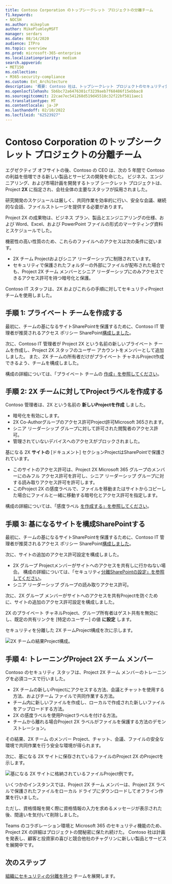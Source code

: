 ```yaml
---
title: Contoso Corporation のトップシークレット プロジェクトの分離チーム
f1.keywords:
- NOCSH
ms.author: mikeplum
author: MikePlumleyMSFT
manager: serdars
ms.date: 08/14/2020
audience: ITPro
ms.topic: overview
ms.prod: microsoft-365-enterprise
ms.localizationpriority: medium
search.appverid:
- MET150
ms.collection:
- M365-security-compliance
ms.custom: Ent_Architecture
description: '概要: Contoso 社は、トップシークレット プロジェクトのセキュリティ分離を持つチームを使用して、新しい製品とサービスのスイートを開発する方法について説明します。'
ms.openlocfilehash: 5b6bc72a6476301cf3239aeb7f68486f15ebbac8
ms.sourcegitcommit: 22cae7ec541268d519d45518c32f22bf5811aec1
ms.translationtype: MT
ms.contentlocale: ja-JP
ms.lasthandoff: 02/10/2022
ms.locfileid: "62523927"
---
```

# <a name="isolated-team-for-a-top-secret-project-of-the-contoso-corporation"></a>Contoso Corporation のトップシークレット プロジェクトの分離チーム

エグゼクティブ オフサイトの後、Contoso の CEO は、次の 5 年間で Contoso の利益を倍増できる新しい製品とサービスの開発を命じた。 ビジネス、エンジニアリング、および市場計画を開発するトップ シークレット プロジェクトは、Project **2X** に指定され、会社全体の主要なスタッフが採用されました。 

研究開発のスケジュールは厳しく、共同作業を効率的に行い、安全な会議、継続的な会話、ファイルストレージを提供する必要があります。

Project 2X の成果物は、ビジネス プラン、製品とエンジニアリングの仕様、および Word、Excel、および PowerPoint ファイルの形式のマーケティング資料とスケジュールでした。 

機密性の高い性質のため、これらのファイルへのアクセスは次の条件に従います。

- 2X チーム Projectおよびシニア リーダーシップに制限されています。
- セキュリティで保護されたフォルダーの外部にファイルが配布された場合でも、Project 2X チーム メンバーとシニア リーダーシップにのみアクセスできるアクセス許可を持つ暗号化と保護。

Contoso IT スタッフは、[](secure-teams-security-isolation.md)2X およびこれらの手順に対してセキュリティProjectチームを使用しました。

## <a name="step-1-created-a-private-team"></a>手順 1: プライベート チームを作成する

最初に、チームの基になるサイトSharePointを保護するために、Contoso IT 管理者が推奨されるアクセス ポリシー SharePoint[構成しました](../security/office-365-security/sharepoint-file-access-policies.md)。

次に、Contoso IT 管理者が Project 2X という名前の新しいプライベート チームを作成し、Project 2X スタッフのユーザー アカウントをメンバーとして追加しました。 また、2X チームの所有者だけがプライベート チャネルProject作成できるよう、チームを構成しました。

構成の詳細については、「プライベート チームの [作成」を参照してください](secure-teams-security-isolation.md#create-a-private-team)。

## <a name="step-2-created-a-sensitivity-label-for-the-project-2x-team"></a>手順 2: 2X チームに対してProjectラベルを作成する

Contoso 管理者は、2X という名前の **新しいProjectを作成** しました。

- 暗号化を有効にします。
- 2X Co-Authorグループのアクセス許可Project許可Microsoft 365されます。
- シニア リーダーシップ グループに対して許可された閲覧者のアクセス許可。
- 管理されていないデバイスへのアクセスがブロックされました。

基になる 2X **サイトの** [ドキュメント] セクションProjectはSharePointで保護されています。

- このサイトのアクセス許可は、Project 2X Microsoft 365 グループのメンバーにのみフル アクセス許可を許可し、シニア リーダーシップ グループに対する読み取りアクセス許可を許可します。
- このProject 2X の感度ラベルで、ファイルを移動またはサイトからコピーした場合にファイルと一緒に移動する暗号化とアクセス許可を指定します。

構成の詳細については、「感度ラベル [を作成する」を参照してください](secure-teams-security-isolation.md#create-a-sensitivity-label)。

## <a name="step-3-configured-the-underlying-sharepoint-site"></a>手順 3: 基になるサイトを構成SharePointする

最初に、チームの基になるサイトSharePointを保護するために、Contoso IT 管理者が推奨されるアクセス ポリシー SharePoint[構成しました](../security/office-365-security/sharepoint-file-access-policies.md)。

次に、サイトの追加のアクセス許可設定を構成しました。

- 2X グループ Projectメンバーがサイトへのアクセスを共有しに行かねない場合。 構成の詳細については、「セキュリティ[分離SharePointの設定」を参照してください](secure-teams-security-isolation.md#sharepoint-settings)。
- シニア リーダーシップ グループの読み取りアクセス許可。

次に、2X グループ メンバーがサイトへのアクセスを共有Projectを防ぐために、サイトの追加のアクセス許可設定を構成しました。 

2X のプライベート チャネルProject、グループ所有者はゲスト共有を無効にし、既定の共有リンクを [特定のユーザー] の値 **に設定** します。

セキュリティを分離した 2X チームProject構成を次に示します。

![2X チームの結果Project構成。](../media/contoso-team-for-top-secret-project.png)

 ## <a name="step-4-trained-project-2x-team-members"></a>手順 4: トレーニングProject 2X チーム メンバー

Contoso のセキュリティ スタッフは、Project 2X チーム メンバーのトレーニングを必須コースで行いました。

- 2X チームの新しいProjectにアクセスする方法、会議とチャットを使用する方法、およびチーム ファイルで共同作業する方法。
- チーム内に新しいファイルを作成し、ローカルで作成された新しいファイルをアップロードする方法。
- 2X の感度ラベルを使用Projectラベルを付ける方法。
- チームから離れる場合Project 2X ラベルがファイルを保護する方法のデモンストレーション。

その結果、2X チーム のメンバー Project、チャット、会議、ファイルの安全な環境で共同作業を行う安全な環境が得られます。

次に、基になる 2X サイトに保存されているファイルのProject 2X のProjectを示します。

![基になる 2X サイトに格納されているファイルProject例です。](../media/contoso-team-for-top-secret-project-example.png)

いくつかのインスタンスでは、Project 2X チーム メンバーは、Project 2X ラベルで保護されたファイルをローカル ドライブにダウンロードしてオフライン作業を行いました。 

ただし、資格情報を開く際に資格情報の入力を求めるメッセージが表示された後、間違いを気付いて削除しました。

Teams のコラボレーション環境と Microsoft 365 のセキュリティ機能のため、Project 2X の詳細はプロジェクトの間秘密に保たれ続けた。 Contoso 社は計画を発表し、顧客と投資家の喜びと競合他社のチャグリンに新しい製品とサービスを展開中です。

## <a name="next-step"></a>次のステップ

[組織にセキュリティの分離を持つ](secure-teams-security-isolation.md) チームを展開します。


